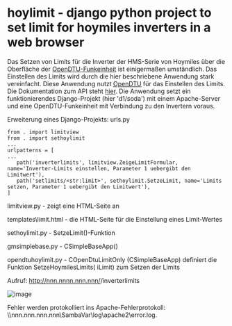 # hoylimit - django python project to set limit for hoymiles inverters in a web browser
Das Setzen von Limits für die Inverter der HMS-Serie von Hoymiles über die Oberfläche der [OpenDTU-Funkeinheit](https://selbstbau-pv.de/products/opendtu-hybrid) ist einigermaßen umständlich.
Das Einstellen des Limits wird durch die hier beschriebene Anwendung stark vereinfacht.
Diese Anwendung nutzt [OpenDTU](https://github.com/tbnobody/OpenDTU) für das Einstellen des Limits. Die Dokumentation zum API steht [hier](https://www.opendtu.solar/firmware/web_api).
Die Anwendung setzt ein funktionierendes Django-Projekt (hier 'd1/soda') mit einem Apache-Server und eine OpenDTU-Funkeinheit mit Verbindung zu den Invertern voraus.

Erweiterung eines Django-Projekts:
urls.py
```
from . import limitview
from . import sethoylimit
...
urlpatterns = [
...
   path('inverterlimits', limitview.ZeigeLimitFormular, name='Inverter-Limits einstellen, Parameter 1 uebergibt den Limitwert'),
   path('setlimits/<str:limit>', sethoylimit.SetzeLimit, name='Limits setzen, Parameter 1 uebergibt den Limitwert'),
] 
```

limitview.py - zeigt eine HTML-Seite an

templates\limit.html - die HTML-Seite für die Einstellung eines Limit-Wertes

sethoylimit.py - SetzeLimit()-Funktion

gmsimplebase.py - CSimpleBaseApp()

opendtuhoylimit.py - COpenDtuLimitOnly (CSimpleBaseApp) definiert die Funktion SetzeHoymilesLimits( iLimit) zum Setzen der Limits

Aufruf: http://nnn.nnnn.nnn.nnn/<Name des Django-Projekts>/inverterlimits

![image](https://github.com/user-attachments/assets/c4eded52-7fec-43fb-9ab3-13426b9edbf5)

Fehler werden protokolliert ins Apache-Fehlerprotokoll: \\\\nnn.nnn.nnn.nnn\SambaVar\log\apache2\error.log.
